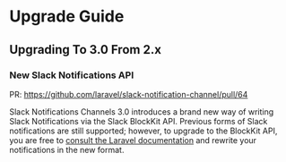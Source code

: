 # Upgrade Guide

## Upgrading To 3.0 From 2.x

### New Slack Notifications API

PR: https://github.com/laravel/slack-notification-channel/pull/64

Slack Notifications Channels 3.0 introduces a brand new way of writing Slack Notifications via the Slack BlockKit API. Previous forms of Slack notifications are still supported; however, to upgrade to the BlockKit API, you are free to [consult the Laravel documentation](https://laravel.com/docs/10.x/notifications#slack-notifications) and rewrite your notifications in the new format.

